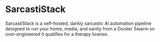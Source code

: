 # SarcastiStack
SarcastiStack is a self-hosted, darkly sarcastic AI automation pipeline designed to run your home, media, and sanity from a Docker Swarm so over-engineered it qualifies for a therapy license.
